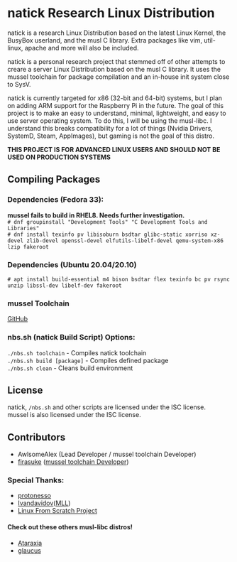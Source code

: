 # natick Research Linux Distribution
natick is a research Linux Distribution based on the latest Linux Kernel, the BusyBox userland, and the musl C library. Extra packages like vim, util-linux, apache and more will also be included.

natick is a personal research project that stemmed off of other attempts to creare a server Linux Distribution based on the musl C library. It uses the mussel toolchain for package compilation and an in-house init system close to SysV.

natick is currently targeted for x86 (32-bit and 64-bit) systems, but I plan on adding ARM support for the Raspberry Pi in the future. The goal of this project is to make an easy to understand, minimal, lightweight, and easy to use server operating system. To do this, I will be using the musl-libc. I understand this breaks compatibility for a lot of things (Nvidia Drivers, SystemD, Steam, AppImages), but gaming is not the goal of this distro.

**THIS PROJECT IS FOR ADVANCED LINUX USERS AND SHOULD NOT BE USED ON PRODUCTION SYSTEMS**

## Compiling Packages
### Dependencies (Fedora 33):
**mussel fails to build in RHEL8. Needs further investigation.**
<br>
`# dnf groupinstall "Development Tools" "C Development Tools and Libraries"`
<br>
`# dnf install texinfo pv libisoburn bsdtar glibc-static xorriso xz-devel zlib-devel openssl-devel elfutils-libelf-devel qemu-system-x86 lzip fakeroot`
<br>
### Dependencies (Ubuntu 20.04/20.10)
`# apt install build-essential m4 bison bsdtar flex texinfo bc pv rsync unzip libssl-dev libelf-dev fakeroot`
<br>
### mussel Toolchain
[GitHub](https://github.com/firasuke/mussel)
<br>
### nbs.sh (natick Build Script) Options:
`./nbs.sh toolchain` - Compiles natick toolchain
<br>
`./nbs.sh build [package]` - Compiles defined package
<br>
`./nbs.sh clean` - Cleans build environment

## License
natick, `/nbs.sh` and other scripts are licensed under the ISC license. <br>
mussel is also licensed under the ISC license.

## Contributors
- AwlsomeAlex (Lead Developer / mussel toolchain Developer)
- [firasuke](https://github.com/firasuke) ([mussel toolchain Developer](https://github.com/firasuke/mussel))

### Special Thanks:
- [protonesso](https://github.com/protonesso)
- [Ivandavidov](https://github.com/ivandavidov)([MLL](https://github.com/ivandavidov/minimal))
- [Linux From Scratch Project](http://www.linuxfromscratch.org/)

#### Check out these others musl-libc distros!
- [Ataraxia](https://github.com/ataraxialinux/ataraxia)
- [glaucus](https://www.glaucuslinux.org/)